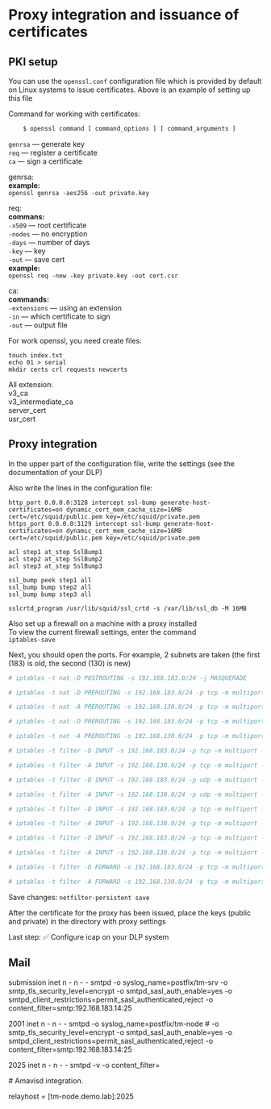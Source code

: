# Proxy integration and issuance of certificates

## PKI setup

You can use the `openssl.conf` configuration file which is provided by default on Linux systems to issue certificates. Above is an example of setting up this file    

Command for working with certificates:    
```bash
	$ openssl command [ command_options ] [ command_arguments ]
````

`genrsa` — generate key    
`req` — register a certificate    
`ca` — sign a certificate    

genrsa:    
	**example:**    
		`openssl genrsa -aes256 -out private.key`    
    
req:    
	**commans:**    
		`-x509` — root certificate    
		`-nodes` — no encryption    
		`-days` — number of days    
		`-key` — key    
		`-out` — save cert    
	**example:**    
		`openssl req -new -key private.key -out cert.csr`    
    
ca:    
	**commands:**    
		`-extensions` — using an extension    
		`-in` — which certificate to sign    
		`-out` — output file   


For work openssl, you need create files:    
```
touch index.txt    
echo 01 > serial    
mkdir certs crl requests newcerts    
```
    
All extension:    
v3_ca    
v3_intermediate_ca    
server_cert    
usr_cert    
    
## Proxy integration

In the upper part of the configuration file, write the settings (see the documentation of your DLP)    
    
Also write the lines in the configuration file:    
    
```
http_port 0.0.0.0:3128 intercept ssl-bump generate-host-certificates=on dynamic_cert_mem_cache_size=16MB  cert=/etc/squid/public.pem key=/etc/squid/private.pem    
https_port 0.0.0.0:3129 intercept ssl-bump generate-host-certificates=on dynamic_cert_mem_cache_size=16MB  cert=/etc/squid/public.pem key=/etc/squid/private.pem    
    
acl step1 at_step SslBump1    
acl step2 at_step SslBump2    
acl step3 at_step SslBump3    
    
ssl_bump peek step1 all    
ssl_bump bump step2 all    
ssl_bump bump step3 all    
    
sslcrtd_program /usr/lib/squid/ssl_crtd -s /var/lib/ssl_db -M 16MB    
```
    
Also set up a firewall on a machine with a proxy installed    
To view the current firewall settings, enter the command    
`iptables-save`    
    
Next, you should open the ports. For example, 2 subnets are taken (the first (183) is old, the second (130) is new)    
```bash
# iptables -t nat -D POSTROUTING -s 192.168.183.0/24 -j MASQUERADE

# iptables -t nat -D PREROUTING -s 192.168.183.0/24 -p tcp -m multiport --dports 80,8080 -j REDIRECT --to-ports 3128

# iptables -t nat -A PREROUTING -s 192.168.130.0/24 -p tcp -m multiport --dports 80,8080 -j REDIRECT --to-ports 3128

# iptables -t nat -D PREROUTING -s 192.168.183.0/24 -p tcp -m multiport --dports 443 -j REDIRECT --to-ports 3129

# iptables -t nat -A PREROUTING -s 192.168.130.0/24 -p tcp -m multiport --dports 443 -j REDIRECT --to-ports 3129

# iptables -t filter -D INPUT -s 192.168.183.0/24 -p tcp -m multiport --ports 53 -j ACCEPT

# iptables -t filter -A INPUT -s 192.168.130.0/24 -p tcp -m multiport --ports 53 -j ACCEPT

# iptables -t filter -D INPUT -s 192.168.183.0/24 -p udp -m multiport --ports 53 -j ACCEPT

# iptables -t filter -A INPUT -s 192.168.130.0/24 -p udp -m multiport --ports 53 -j ACCEPT

# iptables -t filter -D INPUT -s 192.168.183.0/24 -p tcp -m multiport --ports 3128 -j ACCEPT

# iptables -t filter -A INPUT -s 192.168.130.0/24 -p tcp -m multiport --ports 3128 -j ACCEPT

# iptables -t filter -D INPUT -s 192.168.183.0/24 -p tcp -m multiport --ports 3129 -j ACCEPT

# iptables -t filter -A INPUT -s 192.168.130.0/24 -p tcp -m multiport --ports 3129 -j ACCEPT

# iptables -t filter -D FORWARD -s 192.168.183.0/24 -p tcp -m multiport --ports 110,5190,25,21 -j ACCEPT

# iptables -t filter -A FORWARD -s 192.168.130.0/24 -p tcp -m multiport --ports 110,5190,25,21 -j ACCEPT 

```


Save changes:
`netfilter-persistent save`


After the certificate for the proxy has been issued, place the keys (public and private) in the directory with proxy settings    
    
Last step: :white_check_mark: Configure icap on your DLP system

## Mail
submission inet n       -       n       -       -       smtpd
  -o syslog_name=postfix/tm-srv
  -o smtp_tls_security_level=encrypt
  -o smtpd_sasl_auth_enable=yes
  -o smtpd_client_restrictions=permit_sasl_authenticated,reject
  -o content_filter=smtp:192.168.183.14:25

2001  inet  n  -  n  -  -  smtpd
  -o syslog_name=postfix/tm-node
\# -o smtp_tls_security_level=encrypt
  -o smtpd_sasl_auth_enable=yes
  -o smtpd_client_restrictions=permit_sasl_authenticated,reject
  -o content_filter=smtp:192.168.183.14:25

2025    inet    n       -       n       -       -       smtpd -v
  -o content_filter=


\# Amavisd integration.
    
    
relayhost = [tm-node.demo.lab]:2025